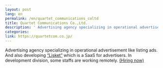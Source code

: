 ```yaml
---
layout: post
lang: en
permalink: /en/quartet_communications_coltd
title: Quartet Communications Co.,Ltd.
description: ' Advertising agency specializing in operational advertisement like listing ads. And also developing “Lisket” which is a SaaS for advertisers. In development division, some staffs are working remotely. (Hiring now) '
categories: 
link: https://quartetcom.co.jp/
---
```


<p>Advertising agency specializing in operational advertisement like listing ads. And also developing <a href="https://lisket.jp/">“Lisket”</a> which is a SaaS for advertisers. In development division, some staffs are working remotely. <a href="https://quartetcom.co.jp/recruit/engineer/">(Hiring now)</a></p>
